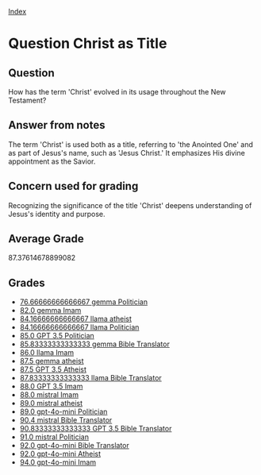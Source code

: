 
[Index](../../index.md)
# Question Christ as Title
## Question
How has the term 'Christ' evolved in its usage throughout the New Testament?

## Answer from notes
The term 'Christ' is used both as a title, referring to 'the Anointed One' and as part of Jesus's name, such as 'Jesus Christ.' It emphasizes His divine appointment as the Savior.

## Concern used for grading
Recognizing the significance of the title 'Christ' deepens understanding of Jesus's identity and purpose.

## Average Grade
87.37614678899082

## Grades
 * [76.66666666666667 gemma Politician](../answers/gemma_Politician/Christ_as_Title.md)
 * [82.0 gemma Imam](../answers/gemma_Imam/Christ_as_Title.md)
 * [84.16666666666667 llama atheist](../answers/llama_atheist/Christ_as_Title.md)
 * [84.16666666666667 llama Politician](../answers/llama_Politician/Christ_as_Title.md)
 * [85.0 GPT 3.5 Politician](../answers/GPT_3.5_Politician/Christ_as_Title.md)
 * [85.83333333333333 gemma Bible Translator](../answers/gemma_Bible_Translator/Christ_as_Title.md)
 * [86.0 llama Imam](../answers/llama_Imam/Christ_as_Title.md)
 * [87.5 gemma atheist](../answers/gemma_atheist/Christ_as_Title.md)
 * [87.5 GPT 3.5 Atheist](../answers/GPT_3.5_Atheist/Christ_as_Title.md)
 * [87.83333333333333 llama Bible Translator](../answers/llama_Bible_Translator/Christ_as_Title.md)
 * [88.0 GPT 3.5 Imam](../answers/GPT_3.5_Imam/Christ_as_Title.md)
 * [88.0 mistral Imam](../answers/mistral_Imam/Christ_as_Title.md)
 * [89.0 mistral atheist](../answers/mistral_atheist/Christ_as_Title.md)
 * [89.0 gpt-4o-mini Politician](../answers/gpt-4o-mini_Politician/Christ_as_Title.md)
 * [90.4 mistral Bible Translator](../answers/mistral_Bible_Translator/Christ_as_Title.md)
 * [90.83333333333333 GPT 3.5 Bible Translator](../answers/GPT_3.5_Bible_Translator/Christ_as_Title.md)
 * [91.0 mistral Politician](../answers/mistral_Politician/Christ_as_Title.md)
 * [92.0 gpt-4o-mini Bible Translator](../answers/gpt-4o-mini_Bible_Translator/Christ_as_Title.md)
 * [92.0 gpt-4o-mini Atheist](../answers/gpt-4o-mini_Atheist/Christ_as_Title.md)
 * [94.0 gpt-4o-mini Imam](../answers/gpt-4o-mini_Imam/Christ_as_Title.md)
